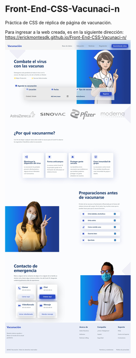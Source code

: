 # Front-End-CSS-Vacunaci-n

Práctica de CSS de réplica de página de vacunación.

Para ingresar a la web creada, es en la siguiente dirección:
https://erickmontesdk.github.io/Front-End-CSS-Vacunaci-n/
<img src="https://raw.githubusercontent.com/ErickMontesDK/Front-End-CSS-Vacunaci-n/main/Entregables/captura%20pagina%20vacunacion%20css.jpeg" alt="captura de página">
